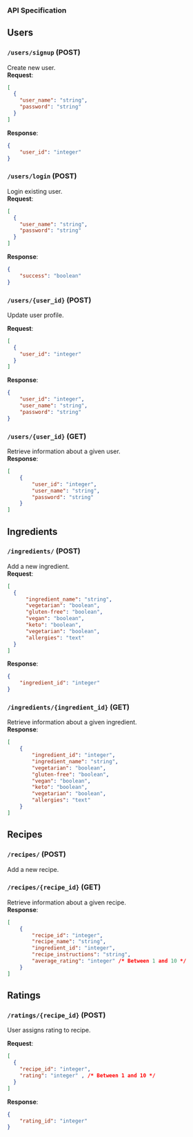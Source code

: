 ### API Specification

## Users
### `/users/signup` (POST)
Create new user. <br />
**Request**:

```json
[
  {
    "user_name": "string",
    "password": "string"
  }
]
```
**Response**:

```json
{
    "user_id": "integer"
}
```
### `/users/login` (POST)
Login existing user. <br />
**Request**:

```json
[
  {
    "user_name": "string",
    "password": "string"
  }
]
```
**Response**:

```json
{
    "success": "boolean"
}
```

### `/users/{user_id}` (POST)
Update user profile. <br />

**Request**:

```json
[
  {
    "user_id": "integer"
  }
]
```
**Response**:

```json
{
    "user_id": "integer",
    "user_name": "string",
    "password": "string"
}
```
### `/users/{user_id}` (GET)
Retrieve information about a given user. <br />
**Response**:

```json
[
    {
        "user_id": "integer",
        "user_name": "string",
        "password": "string"
    }
]
```

## Ingredients
### `/ingredients/` (POST)
Add a new ingredient. <br />
**Request**:

```json
[
  {
      "ingredient_name": "string",
      "vegetarian": "boolean",
      "gluten-free": "boolean",
      "vegan": "boolean",
      "keto": "boolean",
      "vegetarian": "boolean",
      "allergies": "text"
  }
]
```
**Response**:

```json
{
    "ingredient_id": "integer"
}
```
### `/ingredients/{ingredient_id}` (GET)
Retrieve information about a given ingredient.  <br />
**Response**:

```json
[
    {
        "ingredient_id": "integer",
        "ingredient_name": "string",
        "vegetarian": "boolean",
        "gluten-free": "boolean",
        "vegan": "boolean",
        "keto": "boolean",
        "vegetarian": "boolean",
        "allergies": "text"
    }
]
```

## Recipes
### `/recipes/` (POST)
Add a new recipe.
### `/recipes/{recipe_id}` (GET)
Retrieve information about a given recipe. <br />
**Response**:

```json
[
    {
        "recipe_id": "integer",
        "recipe_name": "string",
        "ingredient_id": "integer",
        "recipe_instructions": "string",
        "average_rating": "integer" /* Between 1 and 10 */
    }
]
```

## Ratings
### `/ratings/{recipe_id}` (POST)
User assigns rating to recipe. <br />

**Request**:

```json
[
  {
    "recipe_id": "integer",
    "rating": "integer" , /* Between 1 and 10 */
  }
]
```
**Response**:

```json
{
    "rating_id": "integer"
}
```
